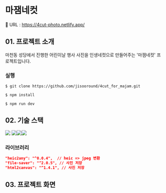 # 마잼네컷

🔗 URL : https://4cut-photo.netlify.app/

## 01. 프로젝트 소개

마천동 성당에서 진행한 어린이날 행사 사진을 인생네컷으로 만들어주는 '마잼네컷' 프로젝트입니다.

### 실행

```
$ git clone https://github.com/jisooround/4cut_for_majam.git
```

```
$ npm install
```

```
$ npm run dev
```

## 02. 기술 스택

<img src="https://img.shields.io/badge/react-61DAFB?style=for-the-badge&logo=react&logoColor=black"> <img src="https://img.shields.io/badge/typescript-3178C6?style=for-the-badge&logo=typescript&logoColor=white"><img src="https://img.shields.io/badge/tailwindcss-06B6D4?style=for-the-badge&logo=tailwindcss&logoColor=white"><img src="https://img.shields.io/badge/vite-646CFF?style=for-the-badge&logo=vite&logoColor=white">

### 라이브러리

```json
"heic2any": "^0.0.4",  // heic => jpeg 변환
"file-saver": "^2.0.5", // 사진 저장
"html2canvas": "^1.4.1", // 사진 저장
```

## 03. 프로젝트 화면
